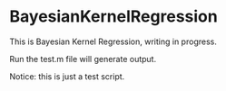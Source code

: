 # BayesianKernelRegression

This is Bayesian Kernel Regression, writing in progress. 

Run the test.m file will generate output. 

Notice: this is just a test script. 
